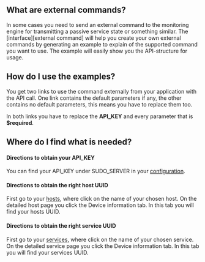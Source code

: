 [//]: # (Links)
[external commands]: /nagios_module/cmd "External Commands"
[api key]: /systemsettings/index (Go to your system settings under SUDO_SERVER)
[hosts]: /hosts/index (Go to your hosts)
[services]: /services/index (Go to your services)

[//]: # (Pictures)

[//]: # (Content)

## What are external commands?

In some cases you need to send an external command
to the monitoring engine
for transmitting a passive service state or something similar.
The [interface][external command] will help you create your own external commands
by generating an example to explain of the supported command you want to use.
The example will easily show you the API-structure for usage.

## How do I use the examples?

You get two links to use the command externally from your application with the API call.
One link contains the default parameters if any,
the other contains no default parameters,
this means you have to replace them too.

In both links you have to replace the **API_KEY** and every parameter that is **$required**.

## Where do I find what is needed?

#### Directions to obtain your API_KEY

You can find your API_KEY under SUDO_SERVER in your [configuration][api key].

#### Directions to obtain the right host UUID

First go to your [hosts], where click on the name of your chosen host.
On the detailed host page you click the
<span class="btn btn-default btn-xs"><i class="fa fa-lg fa-hdd-o"></i> Device information</span>
tab.
In this tab you will find your hosts UUID.


#### Directions to obtain the right service UUID

First go to your [services], where click on the name of your chosen service.
On the detailed service page you click the
<span class="btn btn-default btn-xs"><i class="fa fa-lg fa-hdd-o"></i> Device information</span>
tab.
In this tab you will find your services UUID.
